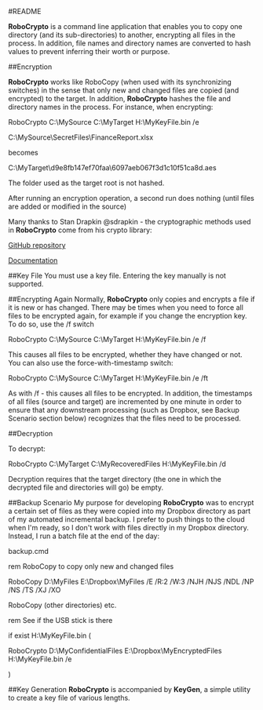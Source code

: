 #README

**RoboCrypto** is a command line application that enables you to copy one directory (and its sub-directories) to another,
encrypting all files in the process. In addition, file names and directory names are converted to hash values to prevent
inferring their worth or purpose.

##Encryption

**RoboCrypto** works like RoboCopy (when used with its synchronizing switches) in the sense that only new and changed files
are copied (and encrypted) to the target. In addition, **RoboCrypto** hashes the file and directory names in the process.
For instance, when encrypting:

RoboCrypto C:\MySource C:\MyTarget H:\MyKeyFile.bin /e

C:\MySource\SecretFiles\FinanceReport.xlsx

becomes

C:\MyTarget\d9e8fb147ef70faa\6097aeb067f3d1c10f51ca8d.aes

The folder used as the target root is not hashed.

After running an encryption operation, a second run does nothing (until files are added or modified in the source)

Many thanks to Stan Drapkin @sdrapkin - the cryptographic methods used in **RoboCrypto** come from his crypto library:

[GitHub repository](https://github.com/sdrapkin/SecurityDriven.Inferno)

[Documentation](http://securitydriven.net/inferno/)

##Key File
You must use a key file. Entering the key manually is not supported.

##Encrypting Again
Normally, **RoboCrypto** only copies and encrypts a file if it is new or has changed. There may be times when you need to
force all files to be encrypted again, for example if you change the encryption key. To do so, use the /f switch

RoboCrypto C:\MySource C:\MyTarget H:\MyKeyFile.bin /e /f

This causes all files to be encrypted, whether they have changed or not. You can also use the force-with-timestamp switch:

RoboCrypto C:\MySource C:\MyTarget H:\MyKeyFile.bin /e /ft

As with /f - this causes all files to be encrypted. In addition, the timestamps of all files (source and target) are incremented
by one minute in order to ensure that any downstream processing (such as Dropbox, see Backup Scenario section below) recognizes
that the files need to be processed.

##Decryption

To decrypt:

RoboCrypto C:\MyTarget C:\MyRecoveredFiles H:\MyKeyFile.bin /d

Decryption requires that the target directory (the one in which the decrypted file and directories will go) be empty.

##Backup Scenario
My purpose for developing **RoboCrypto** was to encrypt a certain set of files as they were copied into my Dropbox directory
as part of my automated incremental backup. I prefer to push things to the cloud when I'm ready, so I don't work with files
directly in my Dropbox directory. Instead, I run a batch file at the end of the day:

backup.cmd

rem RoboCopy to copy only new and changed files

RoboCopy D:\MyFiles E:\Dropbox\MyFiles /E /R:2 /W:3 /NJH /NJS /NDL /NP /NS /TS /XJ /XO

RoboCopy (other directories) etc.

rem See if the USB stick is there

if exist H:\MyKeyFile.bin (

  RoboCrypto D:\MyConfidentialFiles E:\Dropbox\MyEncryptedFiles H:\MyKeyFile.bin /e

)

##Key Generation
**RoboCrypto** is accompanied by **KeyGen**, a simple utility to create a key file of various lengths.
